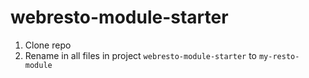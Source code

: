 # webresto-module-starter

1. Clone repo
2. Rename in all files in project `webresto-module-starter` to `my-resto-module`